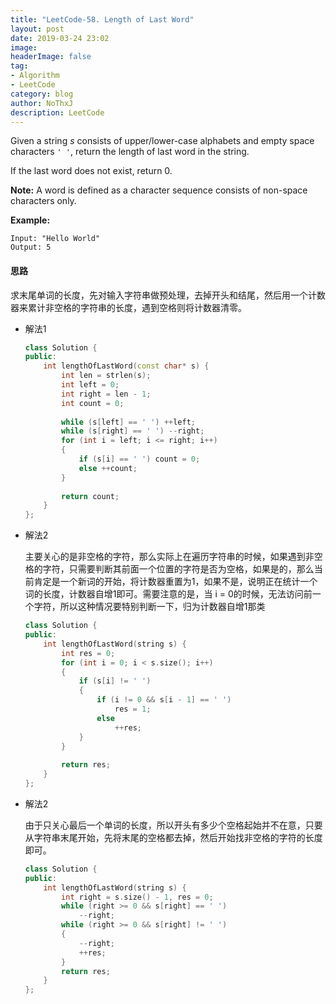```yaml
---
title: "LeetCode-58. Length of Last Word"
layout: post
date: 2019-03-24 23:02
image: 
headerImage: false
tag:
- Algorithm
- LeetCode
category: blog
author: NoThxJ
description: LeetCode
---
```


Given a string *s* consists of upper/lower-case alphabets and empty space characters `' '`, return the length of last word in the string.

If the last word does not exist, return 0.

**Note:** A word is defined as a character sequence consists of non-space characters only.

**Example:**

```
Input: "Hello World"
Output: 5
```

#### 思路

求末尾单词的长度，先对输入字符串做预处理，去掉开头和结尾，然后用一个计数器来累计非空格的字符串的长度，遇到空格则将计数器清零。

- 解法1

  ```c++
  class Solution {
  public:
      int lengthOfLastWord(const char* s) {
          int len = strlen(s);
          int left = 0;
          int right = len - 1;
          int count = 0;
          
          while (s[left] == ' ') ++left;
          while (s[right] == ' ') --right;
          for (int i = left; i <= right; i++)
          {
              if (s[i] == ' ') count = 0;
              else ++count;
          }
          
          return count;
      }
  };
  ```

- 解法2

  主要关心的是非空格的字符，那么实际上在遍历字符串的时候，如果遇到非空格的字符，只需要判断其前面一个位置的字符是否为空格，如果是的，那么当前肯定是一个新词的开始，将计数器重置为1，如果不是，说明正在统计一个词的长度，计数器自增1即可。需要注意的是，当 i = 0的时候，无法访问前一个字符，所以这种情况要特别判断一下，归为计数器自增1那类

  ```c++
  class Solution {
  public:
      int lengthOfLastWord(string s) {
          int res = 0;
          for (int i = 0; i < s.size(); i++) 
          {
              if (s[i] != ' ')
              {
                  if (i != 0 && s[i - 1] == ' ')
                      res = 1;
                  else 
                      ++res;
              }
          }
          
          return res;
      }
  };
  ```

- 解法2

  由于只关心最后一个单词的长度，所以开头有多少个空格起始并不在意，只要从字符串末尾开始，先将末尾的空格都去掉，然后开始找非空格的字符的长度即可。

  ```c++
  class Solution {
  public:
      int lengthOfLastWord(string s) {
          int right = s.size() - 1, res = 0;
          while (right >= 0 && s[right] == ' ')
              --right;
          while (right >= 0 && s[right] != ' ')
          {
              --right;
              ++res;
          }
          return res;
      }
  };
  ```
